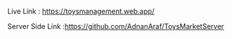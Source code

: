 Live Link : https://toysmanagement.web.app/

Server Side Link :https://github.com/AdnanAraf/ToysMarketServer
